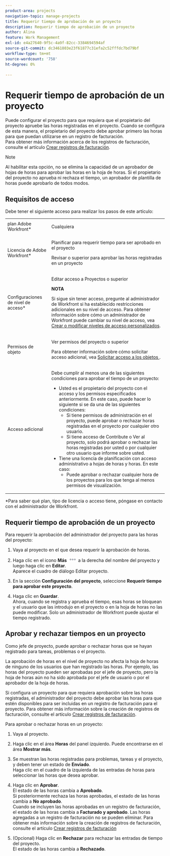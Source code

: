 ```yaml
---
product-area: projects
navigation-topic: manage-projects
title: Requerir tiempo de aprobación de un proyecto
description: Requerir tiempo de aprobación de un proyecto
author: Alina
feature: Work Management
exl-id: e4a27640-9f5c-4a9f-82cc-3384694594af
source-git-commit: dc3461803e23f61877c31efa2c52fffdc7bd79bf
workflow-type: tm+mt
source-wordcount: '758'
ht-degree: 0%

---
```


# Requerir tiempo de aprobación de un proyecto

<!--
<p data-mc-conditions="QuicksilverOrClassic.Draft mode">(NOTE: THIS IS LINKED TO THE UI IN A TOOLTIP IN THE EDIT PROJECT MODAL) </p>
-->

Puede configurar el proyecto para que requiera que el propietario del proyecto apruebe las horas registradas en el proyecto. Cuando se configura de esta manera, el propietario del proyecto debe aprobar primero las horas para que puedan utilizarse en un registro de facturación.\
Para obtener más información acerca de los registros de facturación, consulte el artículo [Crear registros de facturación](../../../manage-work/projects/project-finances/create-billing-records.md).

>[!NOTE]
>
>Al habilitar esta opción, no se elimina la capacidad de un aprobador de hojas de horas para aprobar las horas en la hoja de horas. Si el propietario del proyecto no aprueba ni rechaza el tiempo, un aprobador de plantilla de horas puede aprobarlo de todos modos.

## Requisitos de acceso

Debe tener el siguiente acceso para realizar los pasos de este artículo:

<table style="table-layout:auto"> 
 <col> 
 <col> 
 <tbody> 
  <tr> 
   <td role="rowheader">plan Adobe Workfront*</td> 
   <td> <p>Cualquiera</p> </td> 
  </tr> 
  <tr> 
   <td role="rowheader">Licencia de Adobe Workfront*</td> 
   <td> <p>Planificar para requerir tiempo para ser aprobado en el proyecto</p>
   <p>Revisar o superior para aprobar las horas registradas en un proyecto</p>
    </td> 
  </tr> 
  <tr> 
   <td role="rowheader">Configuraciones de nivel de acceso*</td> 
   <td> <p>Editar acceso a Proyectos o superior</p> <p><b>NOTA</b>

Si sigue sin tener acceso, pregunte al administrador de Workfront si ha establecido restricciones adicionales en su nivel de acceso. Para obtener información sobre cómo un administrador de Workfront puede cambiar su nivel de acceso, vea <a href="../../../administration-and-setup/add-users/configure-and-grant-access/create-modify-access-levels.md" class="MCXref xref">Crear o modificar niveles de acceso personalizados</a>.</p> </td>
</tr> 
  <tr> 
   <td role="rowheader">Permisos de objeto</td> 
   <td> <p>Ver permisos del proyecto o superior</p> <p>Para obtener información sobre cómo solicitar acceso adicional, vea <a href="../../../workfront-basics/grant-and-request-access-to-objects/request-access.md" class="MCXref xref">Solicitar acceso a los objetos </a>.</p> </td> 
  </tr> 
  <tr> 
   <td role="rowheader">Acceso adicional</td> 
   <td> <p>Debe cumplir al menos una de las siguientes condiciones para aprobar el tiempo de un proyecto:</p> 
    <ul> 
     <li>Usted es el propietario del proyecto con el acceso y los permisos especificados anteriormente. En este caso, puede hacer lo siguiente si se da una de las siguientes condiciones: 
      <ul>
       <li>Si tiene permisos de administración en el proyecto, puede aprobar o rechazar horas registradas en el proyecto por cualquier otro usuario.</li>
       <li> Si tiene acceso de Contribute o Ver al proyecto, solo podrá aprobar o rechazar las horas registradas por usted o por cualquier otro usuario que informe sobre usted.<br></li>
      </ul></li> 
     <li>Tiene una licencia de planificación con acceso administrativo a hojas de horas y horas. En este caso:
      <ul>
       <li>Puede aprobar o rechazar cualquier hora de los proyectos para los que tenga al menos permisos de visualización. </li>
      </ul></li> 
    </ul> </td> 
  </tr> 
 </tbody> 
</table>

&#42;Para saber qué plan, tipo de licencia o acceso tiene, póngase en contacto con el administrador de Workfront.

## Requerir tiempo de aprobación de un proyecto

Para requerir la aprobación del administrador del proyecto para las horas del proyecto:

1. Vaya al proyecto en el que desea requerir la aprobación de horas.
1. Haga clic en el icono **Más** ![](assets/more-icon.png) a la derecha del nombre del proyecto y luego haga clic en **Editar**.\
   Aparece el cuadro de diálogo Editar proyecto.

1. En la sección **Configuración del proyecto**, seleccione **Requerir tiempo para aprobar este proyecto**.
1. Haga clic en **Guardar**.\
   Ahora, cuando se registra y aprueba el tiempo, esas horas se bloquean y el usuario que las introdujo en el proyecto o en la hoja de horas no las puede modificar. Solo un administrador de Workfront puede ajustar el tiempo registrado.

## Aprobar y rechazar tiempos en un proyecto

Como jefe de proyecto, puede aprobar o rechazar horas que se hayan registrado para tareas, problemas o el proyecto.

La aprobación de horas en el nivel de proyecto no afecta la hoja de horas de ninguno de los usuarios que han registrado las horas. Por ejemplo, las horas del proyecto pueden ser aprobadas por el jefe de proyecto, pero la hoja de horas aún no ha sido aprobada por el jefe de usuario o por el aprobador de la hoja de horas. 

Si configura un proyecto para que requiera aprobación sobre las horas registradas, el administrador del proyecto debe aprobar las horas para que estén disponibles para ser incluidas en un registro de facturación para el proyecto. Para obtener más información sobre la creación de registros de facturación, consulte el artículo [Crear registros de facturación](../../../manage-work/projects/project-finances/create-billing-records.md).

Para aprobar o rechazar horas en un proyecto:

1. Vaya al proyecto.
1. Haga clic en el área **Horas** del panel izquierdo. Puede encontrarse en el área **Mostrar más**.

1. Se muestran las horas registradas para problemas, tareas y el proyecto, y deben tener un estado de **Enviado**.\
   Haga clic en el cuadro de la izquierda de las entradas de horas para seleccionar las horas que desea aprobar.

1. Haga clic en **Aprobar**.\
   El estado de las horas cambia a **Aprobado**.\
   Si posteriormente rechaza las horas aprobadas, el estado de las horas cambia a **No aprobado**.\
   Cuando se incluyen las horas aprobadas en un registro de facturación, el estado de las horas cambia a **Facturado y aprobado**. Las horas agregadas a un registro de facturación no se pueden eliminar. Para obtener más información sobre la creación de registros de facturación, consulte el artículo [Crear registros de facturación](../../../manage-work/projects/project-finances/create-billing-records.md)

1. (Opcional) Haga clic en **Rechazar** para rechazar las entradas de tiempo del proyecto.\
   El estado de las horas cambia a **Rechazado**.

